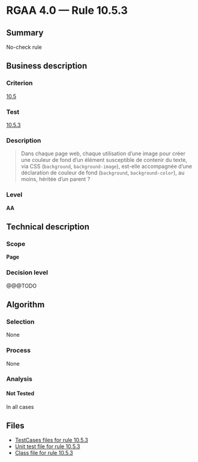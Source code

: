 # RGAA 4.0 — Rule 10.5.3

## Summary

No-check rule

## Business description

### Criterion

[10.5](https://www.numerique.gouv.fr/publications/rgaa-accessibilite/methode/criteres/#crit-10-5)

### Test

[10.5.3](https://www.numerique.gouv.fr/publications/rgaa-accessibilite/methode/criteres/#test-10-5-3)

### Description

> Dans chaque page web, chaque utilisation d’une image pour créer une couleur de fond d’un élément susceptible de contenir du texte, via CSS (`background`, `background-image`), est-elle accompagnée d’une déclaration de couleur de fond (`background`, `background-color`), au moins, héritée d’un parent ?

### Level

**AA**


## Technical description

### Scope

**Page**

### Decision level

@@@TODO


## Algorithm

### Selection

None

### Process

None

### Analysis

#### Not Tested

In all cases


## Files

- [TestCases files for rule 10.5.3](https://gitlab.com/asqatasun/Asqatasun/-/tree/master/rules/rules-rgaa4.0/src/test/resources/testcases/rgaa40/Rgaa40Rule100503/)
- [Unit test file for rule 10.5.3](https://gitlab.com/asqatasun/Asqatasun/-/blob/master/rules/rules-rgaa4.0/src/test/java/org/asqatasun/rules/rgaa40/Rgaa40Rule100503Test.java)
- [Class file for rule 10.5.3](https://gitlab.com/asqatasun/Asqatasun/-/blob/master/rules/rules-rgaa4.0/src/main/java/org/asqatasun/rules/rgaa40/Rgaa40Rule100503.java)


